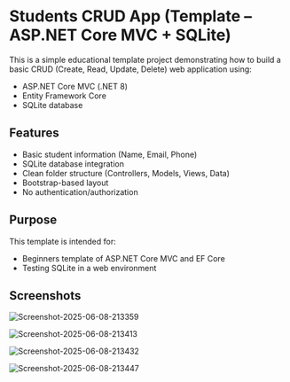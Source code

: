 # Students CRUD App (Template – ASP.NET Core MVC + SQLite)

This is a simple educational template project demonstrating how to build a basic CRUD (Create, Read, Update, Delete) web application using:

- ASP.NET Core MVC (.NET 8)
- Entity Framework Core
- SQLite database

## Features

- Basic student information (Name, Email, Phone) 
- SQLite database integration
- Clean folder structure (Controllers, Models, Views, Data)
- Bootstrap-based layout
- No authentication/authorization

## Purpose

This template is intended for:

- Beginners template of ASP.NET Core MVC and EF Core
- Testing SQLite in a web environment

## Screenshots

![Screenshot-2025-06-08-213359](https://github.com/user-attachments/assets/1e2198e2-79ac-47ed-915b-f8a49d7a5ad9)

![Screenshot-2025-06-08-213413](https://github.com/user-attachments/assets/20673fc5-4a21-4677-8ba5-d4c44a20ec9d)

![Screenshot-2025-06-08-213432](https://github.com/user-attachments/assets/49a605e2-504f-4432-b2c5-f16fabc4b69e)

![Screenshot-2025-06-08-213447](https://github.com/user-attachments/assets/3b280e95-4549-4843-8d2f-9a0a0581519a)
